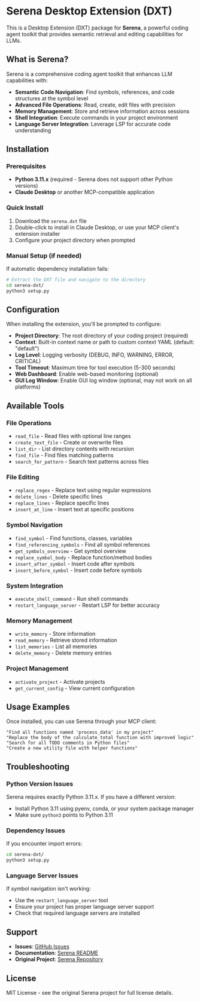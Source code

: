 # Serena Desktop Extension (DXT)

This is a Desktop Extension (DXT) package for **Serena**, a powerful coding agent toolkit that provides semantic retrieval and editing capabilities for LLMs.

## What is Serena?

Serena is a comprehensive coding agent toolkit that enhances LLM capabilities with:

- **Semantic Code Navigation**: Find symbols, references, and code structures at the symbol level
- **Advanced File Operations**: Read, create, edit files with precision
- **Memory Management**: Store and retrieve information across sessions  
- **Shell Integration**: Execute commands in your project environment
- **Language Server Integration**: Leverage LSP for accurate code understanding

## Installation

### Prerequisites

- **Python 3.11.x** (required - Serena does not support other Python versions)
- **Claude Desktop** or another MCP-compatible application

### Quick Install

1. Download the `serena.dxt` file
2. Double-click to install in Claude Desktop, or use your MCP client's extension installer
3. Configure your project directory when prompted

### Manual Setup (if needed)

If automatic dependency installation fails:

```bash
# Extract the DXT file and navigate to the directory
cd serena-dxt/
python3 setup.py
```

## Configuration

When installing the extension, you'll be prompted to configure:

- **Project Directory**: The root directory of your coding project (required)
- **Context**: Built-in context name or path to custom context YAML (default: "default")
- **Log Level**: Logging verbosity (DEBUG, INFO, WARNING, ERROR, CRITICAL)
- **Tool Timeout**: Maximum time for tool execution (5-300 seconds)
- **Web Dashboard**: Enable web-based monitoring (optional)
- **GUI Log Window**: Enable GUI log window (optional, may not work on all platforms)

## Available Tools

### File Operations
- `read_file` - Read files with optional line ranges
- `create_text_file` - Create or overwrite files
- `list_dir` - List directory contents with recursion
- `find_file` - Find files matching patterns
- `search_for_pattern` - Search text patterns across files

### File Editing
- `replace_regex` - Replace text using regular expressions
- `delete_lines` - Delete specific lines
- `replace_lines` - Replace specific lines
- `insert_at_line` - Insert text at specific positions

### Symbol Navigation
- `find_symbol` - Find functions, classes, variables
- `find_referencing_symbols` - Find all symbol references
- `get_symbols_overview` - Get symbol overview
- `replace_symbol_body` - Replace function/method bodies
- `insert_after_symbol` - Insert code after symbols
- `insert_before_symbol` - Insert code before symbols

### System Integration
- `execute_shell_command` - Run shell commands
- `restart_language_server` - Restart LSP for better accuracy

### Memory Management
- `write_memory` - Store information
- `read_memory` - Retrieve stored information
- `list_memories` - List all memories
- `delete_memory` - Delete memory entries

### Project Management
- `activate_project` - Activate projects
- `get_current_config` - View current configuration

## Usage Examples

Once installed, you can use Serena through your MCP client:

```
"Find all functions named 'process_data' in my project"
"Replace the body of the calculate_total function with improved logic"
"Search for all TODO comments in Python files"
"Create a new utility file with helper functions"
```

## Troubleshooting

### Python Version Issues
Serena requires exactly Python 3.11.x. If you have a different version:
- Install Python 3.11 using pyenv, conda, or your system package manager
- Make sure `python3` points to Python 3.11

### Dependency Issues
If you encounter import errors:
```bash
cd serena-dxt/
python3 setup.py
```

### Language Server Issues
If symbol navigation isn't working:
- Use the `restart_language_server` tool
- Ensure your project has proper language server support
- Check that required language servers are installed

## Support

- **Issues**: [GitHub Issues](https://github.com/Zeeeepa/serena/issues)
- **Documentation**: [Serena README](https://github.com/Zeeeepa/serena/blob/main/README.md)
- **Original Project**: [Serena Repository](https://github.com/Zeeeepa/serena)

## License

MIT License - see the original Serena project for full license details.

